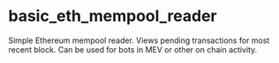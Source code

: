 # basic_eth_mempool_reader
Simple Ethereum mempool reader. Views pending transactions for most recent block. Can be used for bots in MEV or other on chain activity.
